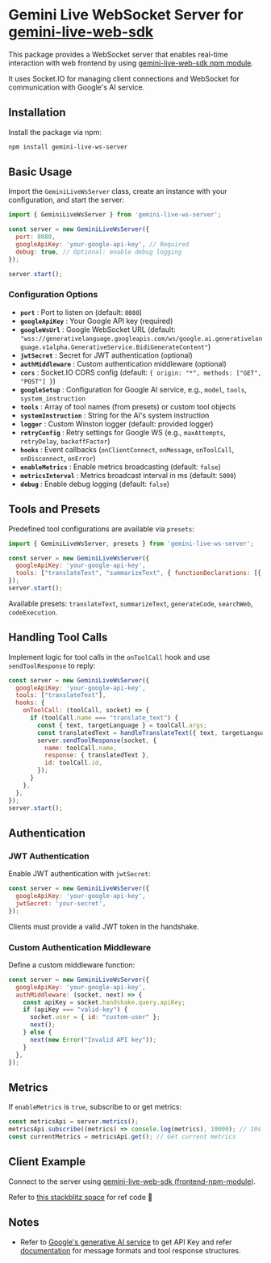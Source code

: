 # Gemini Live WebSocket Server for [gemini-live-web-sdk](https://www.npmjs.com/package/gemini-live-web-sdk "npm i gemini-live-web-sdk")

This package provides a WebSocket server that enables real-time interaction with web frontend by using  [gemini-live-web-sdk npm module](https://www.npmjs.com/package/gemini-live-web-sdk "npm i gemini-live-web-sdk").

It uses Socket.IO for managing client connections and WebSocket for communication with Google's AI service.

## Installation

Install the package via npm:

```bash
npm install gemini-live-ws-server
```

## Basic Usage

Import the `GeminiLiveWsServer` class, create an instance with your configuration, and start the server:

```javascript
import { GeminiLiveWsServer } from 'gemini-live-ws-server';

const server = new GeminiLiveWsServer({
  port: 8080,
  googleApiKey: 'your-google-api-key', // Required
  debug: true, // Optional: enable debug logging
});

server.start();
```

### Configuration Options

* **`port`** : Port to listen on (default: `8080`)
* **`googleApiKey`** : Your Google API key (required)
* **`googleWsUrl`** : Google WebSocket URL (default: `"wss://generativelanguage.googleapis.com/ws/google.ai.generativelanguage.v1alpha.GenerativeService.BidiGenerateContent"`)
* **`jwtSecret`** : Secret for JWT authentication (optional)
* **`authMiddleware`** : Custom authentication middleware (optional)
* **`cors`** : Socket.IO CORS config (default: `{ origin: "*", methods: ["GET", "POST"] }`)
* **`googleSetup`** : Configuration for Google AI service, e.g., `model`, `tools`, `system_instruction`
* **`tools`** : Array of tool names (from presets) or custom tool objects
* **`systemInstruction`** : String for the AI's system instruction
* **`logger`** : Custom Winston logger (default: provided logger)
* **`retryConfig`** : Retry settings for Google WS (e.g., `maxAttempts`, `retryDelay`, `backoffFactor`)
* **`hooks`** : Event callbacks (`onClientConnect`, `onMessage`, `onToolCall`, `onDisconnect`, `onError`)
* **`enableMetrics`** : Enable metrics broadcasting (default: `false`)
* **`metricsInterval`** : Metrics broadcast interval in ms (default: `5000`)
* **`debug`** : Enable debug logging (default: `false`)

## Tools and Presets

Predefined tool configurations are available via `presets`:

```javascript
import { GeminiLiveWsServer, presets } from 'gemini-live-ws-server';

const server = new GeminiLiveWsServer({
  googleApiKey: 'your-google-api-key',
  tools: ["translateText", "summarizeText", { functionDeclarations: [{ name: "custom_tool", description: "Custom tool", parameters: { type: "OBJECT", properties: {} } }] }],
});
server.start();
```

Available presets: `translateText`, `summarizeText`, `generateCode`, `searchWeb`, `codeExecution`.

## Handling Tool Calls

Implement logic for tool calls in the `onToolCall` hook and use `sendToolResponse` to reply:

```javascript
const server = new GeminiLiveWsServer({
  googleApiKey: 'your-google-api-key',
  tools: ["translateText"],
  hooks: {
    onToolCall: (toolCall, socket) => {
      if (toolCall.name === "translate_text") {
        const { text, targetLanguage } = toolCall.args;
        const translatedText = handleTranslateText({ text, targetLanguage });
        server.sendToolResponse(socket, {
          name: toolCall.name,
          response: { translatedText },
          id: toolCall.id,
        });
      }
    },
  },
});
server.start();
```

## Authentication

### JWT Authentication

Enable JWT authentication with `jwtSecret`:

```javascript
const server = new GeminiLiveWsServer({
  googleApiKey: 'your-google-api-key',
  jwtSecret: 'your-secret',
});
```

Clients must provide a valid JWT token in the handshake.

### Custom Authentication Middleware

Define a custom middleware function:

```javascript
const server = new GeminiLiveWsServer({
  googleApiKey: 'your-google-api-key',
  authMiddleware: (socket, next) => {
    const apiKey = socket.handshake.query.apiKey;
    if (apiKey === "valid-key") {
      socket.user = { id: "custom-user" };
      next();
    } else {
      next(new Error("Invalid API key"));
    }
  },
});
```

## Metrics

If `enableMetrics` is `true`, subscribe to or get metrics:

```javascript
const metricsApi = server.metrics();
metricsApi.subscribe((metrics) => console.log(metrics), 10000); // 10s subscription
const currentMetrics = metricsApi.get(); // Get current metrics
```

## Client Example

Connect to the server using [gemini-live-web-sdk (frontend-npm-module](https://www.npmjs.com/package/gemini-live-web-sdk "npm i gemini-live-web-sdk")).

Refer to [this stackblitz space](https://stackblitz.com/edit/stackblitz-starters-6fcoinwx?file=index.html) for ref code 🙂

## Notes

* Refer to [Google&#39;s generative AI service](https://aistudio.google.com/apikey) to get API Key and refer [documentation](https://ai.google.dev/gemini-api/docs/live) for message formats and tool response structures.
